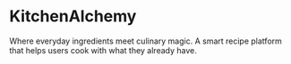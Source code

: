 # KitchenAlchemy
Where everyday ingredients meet culinary magic. A smart recipe platform that helps users cook with what they already have.
